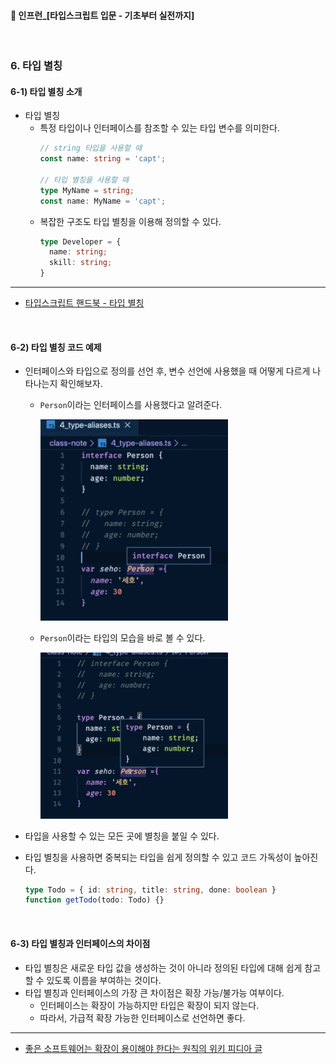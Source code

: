 ####  🚀 인프런_[타입스크립트 입문 - 기초부터 실전까지]
<br/>

### 6. 타입 별칭
#### 6-1) 타입 별칭 소개
- 타입 별칭
	- 특정 타입이나 인터페이스를 참조할 수 있는 타입 변수를 의미한다.
		```typescript
		// string 타입을 사용할 때
		const name: string = 'capt';

		// 타입 별칭을 사용할 때
		type MyName = string;
		const name: MyName = 'capt';
		```
	- 복잡한 구조도 타입 별칭을 이용해 정의할 수 있다.
		```typescript
		type Developer = {
		  name: string;
		  skill: string;
		}
		```
***
- [타입스크립트 핸드북 - 타입 별칭](https://joshua1988.github.io/ts/guide/type-alias.html)

<br/>

#### 6-2) 타입 별칭 코드 예제
- 인터페이스와 타입으로 정의를 선언 후, 변수 선언에 사용했을 때 어떻게 다르게 나타나는지 확인해보자.
	- `Person`이라는 인터페이스를 사용했다고 알려준다.
	
		<img src="./imgs/6-2-1.png" width="300"/>
	


	- `Person`이라는 타입의 모습을 바로 볼 수 있다.
	
		<img src="./imgs/6-2-2.png" width="300"/>



- 타입을 사용할 수 있는 모든 곳에 별칭을 붙일 수 있다.
- 타입 별칭을 사용하면 중복되는 타입을 쉽게 정의할 수 있고 코드 가독성이 높아진다.
	```typescript
	type Todo = { id: string, title: string, done: boolean }
	function getTodo(todo: Todo) {}
	```

<br/>

#### 6-3) 타입 별칭과 인터페이스의 차이점
- 타입 별칭은 새로운 타입 값을 생성하는 것이 아니라 정의된 타입에 대해 쉽게 참고할 수 있도록 이름을 부여하는 것이다.
- 타입 별칭과 인터페이스의 가장 큰 차이점은 확장 가능/불가능 여부이다. 
	- 인터페이스는 확장이 가능하지만 타입은 확장이 되지 않는다. 
	- 따라서, 가급적 확장 가능한 인터페이스로 선언하면 좋다.
***
-   [좋은 소프트웨어는 확장이 용이해야 한다는 원칙의 위키 피디아 글](https://en.wikipedia.org/wiki/Open%E2%80%93closed_principle)
